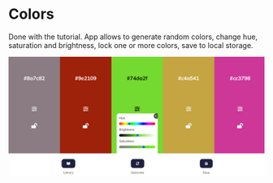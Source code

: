 # Colors

Done with the tutorial. App allows to generate random colors, change hue, saturation and brightness, lock one or more colors, save to local storage.

![](Colors.png)
